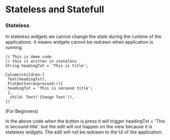 # Stateless and Statefull

### Stateless

In stateless widgets we cannot change the state during the runtime of the applications. It means widgets cannot be redrawn when application is running.

```text
// This is demo code
// this is written in stateless
String headingTxt = 'This is title';

Column(children:[
 Text(headingTxt),
 FlatButton(onpressed:(){
 headingTxt = 'This is secound title';
 },
  child: Text('Change Text')),
])

```

\(For Beginners\)

In the above code when the button is press it will trigger headingTxt = 'This is secound title'. but the edit will not happen on the view because it is stateless widgets. The edit will not be redrawn to the UI of the application. 







